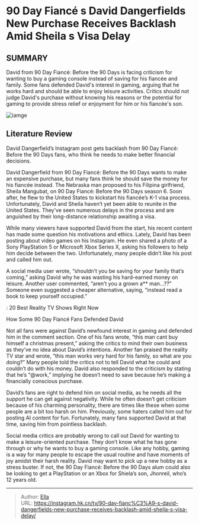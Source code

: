 # 90 Day Fiancé s David Dangerfields New Purchase Receives Backlash Amid Sheila s Visa Delay


## SUMMARY 



  David from 90 Day Fiancé: Before the 90 Days is facing criticism for wanting to buy a gaming console instead of saving for his fiancée and family.   Some fans defended David&#39;s interest in gaming, arguing that he works hard and should be able to enjoy leisure activities.   Critics should not judge David&#39;s purchase without knowing his reasons or the potential for gaming to provide stress relief or enjoyment for him or his fiancée&#39;s son.  

![iamge](https://static1.srcdn.com/wordpress/wp-content/uploads/2023/09/90-day-fianc-s-david-dangerfield-exposes-fraudulent-gofundme-for-sheila.jpg)

## Literature Review
David Dangerfield’s Instagram post gets backlash from 90 Day Fiancé: Before the 90 Days fans, who think he needs to make better financial decisions.




David Dangerfield from 90 Day Fiancé: Before the 90 Days wants to make an expensive purchase, but many fans think he should save the money for his fiancée instead. The Nebraska man proposed to his Filipina girlfriend, Sheila Mangubat, on 90 Day Fiancé: Before the 90 Days season 6. Soon after, he flew to the United States to kickstart his fiancée’s K-1 visa process. Unfortunately, David and Sheila haven’t yet been able to reunite in the United States. They’ve seen numerous delays in the process and are anguished by their long-distance relationship awaiting a visa.




While many viewers have supported David from the start, his recent content has made some question his motivations and ethics. Lately, David has been posting about video games on his Instagram. He even shared a photo of a Sony PlayStation 5 or Microsoft Xbox Series X, asking his followers to help him decide between the two. Unfortunately, many people didn’t like his post and called him out.


 

A social media user wrote, “shouldn’t you be saving for your family that’s coming,” asking David why he was wasting his hard-earned money on leisure. Another user commented, “aren’t you a grown a** man...??” Someone even suggested a cheaper alternative, saying, “instead read a book to keep yourself occupied.”




 : 20 Best Reality TV Shows Right Now


 How Some 90 Day Fiancé Fans Defended David 
          

Not all fans were against David’s newfound interest in gaming and defended him in the comment section. One of his fans wrote, “this man cant buy himself a christmas present,” asking the critics to mind their own business as they’ve no idea about David’s intentions. Another fan praised the reality TV star and wrote, “this man works very hard for his family, so what are you doing?” Many people told the critics not to tell David what he could and couldn’t do with his money. David also responded to the criticism by stating that he’s “@work,” implying he doesn’t need to save because he’s making a financially conscious purchase.

David’s fans are right to defend him on social media, as he needs all the support he can get against negativity. While he often doesn’t get criticism because of his charming personality, there are times like these when some people are a bit too harsh on him. Previously, some haters called him out for posting AI content for fun. Fortunately, many fans supported David at that time, saving him from pointless backlash.




Social media critics are probably wrong to call out David for wanting to make a leisure-oriented purchase. They don’t know what he has gone through or why he wants to buy a gaming console. Like any hobby, gaming is a way for many people to escape the usual routine and have moments of joy amidst their harsh reality. David may want to pick up a new hobby as a stress buster. If not, the 90 Day Fiancé: Before the 90 Days alum could also be looking to get a PlayStation or an Xbox for Shiela’s son, Jhonreil, who’s 12 years old.



---

> Author: [Ella](https://instagram.hk.cn/)  
> URL: https://instagram.hk.cn/tv/90-day-fianc%C3%A9-s-david-dangerfields-new-purchase-receives-backlash-amid-sheila-s-visa-delay/  

